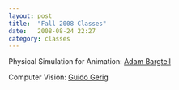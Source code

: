 ```yaml
---
layout: post
title:  "Fall 2008 Classes"
date:   2008-08-24 22:27
category: classes
---
```

Physical Simulation for Animation:&nbsp;[Adam Bargteil](http://www.cs.utah.edu/~adamb)

Computer Vision: [Guido Gerig](http://www.sci.utah.edu/~gerig/)

